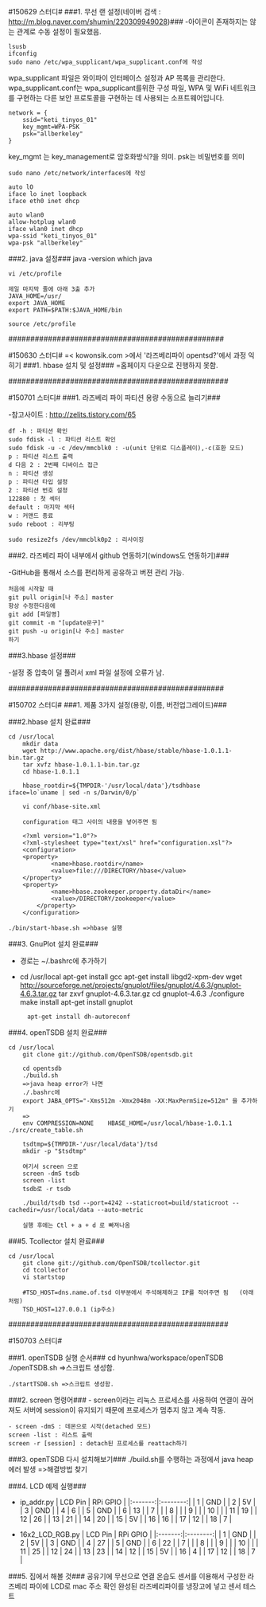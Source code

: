 
#150629 스터디#
###1. 무선 랜 설정(네이버 검색 : http://m.blog.naver.com/shumin/220309949028)###
	-아이콘이 존재하지는 않는 관계로 수동 설정이 필요했음.
	
	lsusb
	ifconfig
	sudo nano /etc/wpa_supplicant/wpa_supplicant.conf에 작성

  wpa_supplicant 파일은 와이파이 인터페이스 설정과 AP 목록을 관리한다.
  wpa_supplicant.conf는 wpa_supplicant를위한 구성 파일, WPA 및 WiFi 네트워크를 구현하는 다른 보안 프로토콜을 구현하는 데 사용되는 소프트웨어입니다.
  
  	network = {
  		ssid="keti_tinyos_01"
  		key_mgmt=WPA-PSK
  		psk="allberkeley"
  	}
  	
  key_mgmt 는 key_management로 암호화방식?을 의미.
  psk는 비밀번호를 의미

	sudo nano /etc/network/interfaces에 작성

  	auto lO
  	iface lo inet loopback
  	iface eth0 inet dhcp
  
  	auto wlan0
  	allow-hotplug wlan0
  	iface wlan0 inet dhcp
  	wpa-ssid "keti_tinyos_01"
  	wpa-psk "allberkeley"

  
###2. java 설정###
	java -version
	which java

	vi /etc/profile

  	제일 마지막 줄에 아래 3출 추가
 	JAVA_HOME=/usr/
 	export JAVA_HOME
  	export PATH=$PATH:$JAVA_HOME/bin

	source /etc/profile


#################################################

#150630 스터디#
	=< kowonsik.com >에서 '라즈베리파이 opentsd?'에서 과정 익히기
###1. hbase 설치 및 설정###
  	=홈페이지 다운으로 진행하지 못함.

##################################################

#150701 스터디#
###1. 라즈베리 파이 파티션 용량 수동으로 늘리기###

-참고사이트 : http://zelits.tistory.com/65

	df -h : 파티션 확인
	sudo fdisk -l : 파티션 리스트 확인
	sudo fdisk -u -c /dev/mmcblk0 : -u(unit 단위로 디스플레이),-c(호환 모드)
	p : 파티션 리스트 출력
	d 다음 2 : 2번째 디바이스 접근
	n : 파티션 생성
	p : 파티션 타입 설정
	2 : 파티션 번호 설정
	122880 : 첫 섹터
	default : 마지막 섹터
	w : 커맨드 종료
	sudo reboot : 리부팅

	sudo resize2fs /dev/mmcblk0p2 : 리사이징


###2. 라즈베리 파이 내부에서 github 연동하기(windows도 연동하기)###

-GitHub을 통해서 소스를 편리하게 공유하고 버젼 관리 가능.
	
	처음에 시작할 때 
	git pull origin[나 주소] master
	항상 수정한다음에
	git add [파일명]
	git commit -m "[update문구]"
	git push -u origin[나 주소] master
	하기


###3.hbase 설정###

-설정 중 압축이 덜 풀려서 xml 파일 설정에 오류가 남.

#################################################

#150702 스터디#
###1. 제품 3가지 설정(용랑, 이름, 버전업그레이드)###

###2.hbase 설치 완료###

	cd /usr/local
    	mkdir data
    	wget http://www.apache.org/dist/hbase/stable/hbase-1.0.1.1-bin.tar.gz
    	tar xvfz hbase-1.0.1.1-bin.tar.gz
    	cd hbase-1.0.1.1

    	hbase_rootdir=${TMPDIR-'/usr/local/data'}/tsdhbase
   	iface=lo`uname | sed -n s/Darwin/0/p`

    	vi conf/hbase-site.xml

    	configuration 태그 사이의 내용을 넣어주면 됨

     	<?xml version="1.0"?>
     	<?xml-stylesheet type="text/xsl" href="configuration.xsl"?>
     	<configuration>
       	<property>
         		<name>hbase.rootdir</name>
         		<value>file:///DIRECTORY/hbase</value>
       	</property>
       	<property>
         		<name>hbase.zookeeper.property.dataDir</name>
         		<value>/DIRECTORY/zookeeper</value>
        	</property>
     	</configuration>

	./bin/start-hbase.sh =>hbase 실행

###3. GnuPlot 설치 완료###

- 경로는 ~/.bashrc에 추가하기
- 
	cd /usr/local
     	apt-get install gcc
     	apt-get install libgd2-xpm-dev
     	wget 				http://sourceforge.net/projects/gnuplot/files/gnuplot/4.6.3/gnuplot-4.6.3.tar.gz
     	tar zxvf gnuplot-4.6.3.tar.gz
     	cd gnuplot-4.6.3
     	./configure
     	make install
     	apt-get install gnuplot

    	apt-get install dh-autoreconf

###4. openTSDB 설치 완료###
	
	cd /usr/local
     	git clone git://github.com/OpenTSDB/opentsdb.git

     	cd opentsdb
     	./build.sh
		=>java heap error가 나면
		./.bashrc에 
		export JABA_OPTS="-Xms512m -Xmx2048m -XX:MaxPermSize=512m" 을 추가하기
		=>
     	env COMPRESSION=NONE 	HBASE_HOME=/usr/local/hbase-1.0.1.1 ./src/create_table.sh

    	tsdtmp=${TMPDIR-'/usr/local/data'}/tsd
     	mkdir -p "$tsdtmp"

     	여기서 screen 으로 
     	screen -dmS tsdb
     	screen -list
    	tsdb로 -r tsdb

     	./build/tsdb tsd --port=4242 --staticroot=build/staticroot --cachedir=/usr/local/data --auto-metric

     	실행 후에는 Ctl + a + d 로 빠져나옴

###5. Tcollector 설치 완료###

	cd /usr/local
     	git clone git://github.com/OpenTSDB/tcollector.git
     	cd tcollector
     	vi startstop

    	#TSD_HOST=dns.name.of.tsd 이부분에서 주석해제하고 IP를 적어주면 됨	(아래처럼)
     	TSD_HOST=127.0.0.1 (ip주소)

##################################################

#150703 스터디#

###1. openTSDB 실행 순서###
	cd hyunhwa/workspace/openTSDB
	./openTSDB.sh =>스크립트 생성함.
	
	./startTSDB.sh =>스크립트 생성함.


###2. screen 명령어###
	- screen이라는 리눅스 프로세스를 사용하여 연결이 끊어져도 서버에 session이 유지되기 때문에 프로세스가 멈추지 않고 계속 작동.

	- screen -dmS : 데몬으로 시작(detached 모드)
   	screen -list : 리스트 출력
   	screen -r [session] : detach된 프로세스를 reattach하기

###3. openTSDB 다시 설치해보기###
	./build.sh를 수행하는 과정에서 java heap 에러 발생
		=>해결방법 찾기

###4. LCD 예제 실행###
- ip_addr.py
| LCD Pin | RPi GPIO |
|:-------:|:--------:|
|    1    |    GND   |
|    2    |    5V    |
|    3    |    GND   |
|    4    |     6    |
|    5    |    GND   |
|    6    |    13    |
|    7    |          |
|    8    |          |
|    9    |          |
|    10   |          |
|    11   |    19    |
|    12   |    26    |
|    13   |    21    |
|    14   |    20    |
|    15   |    5V    |
|    16   |    16    |
|    17   |    12    |
|    18   |     7    |

- 16x2_LCD_RGB.py
| LCD Pin | RPi GPIO |
|:-------:|:--------:|
|    1    |    GND   |
|    2    |    5V    |
|    3    |    GND   |
|    4    |    27    |
|    5    |    GND   |
|    6    |    22    |
|    7    |          |
|    8    |          |
|    9    |          |
|    10   |          |
|    11   |    25    |
|    12   |    24    |
|    13   |    23    |
|    14   |    12    |
|    15   |    5V    |
|    16   |     4    |
|    17   |    12    |
|    18   |     7    |

###5. 집에서 해볼 것###
	공유기에 무선으로 연결
	온습도 센서를 이용해서 구성한 라즈베리 파이에 LCD로 mac 주소 확인
	완성된 라즈베리파이를 냉장고에 넣고 센서 테스트
	
	
